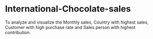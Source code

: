 # International-Chocolate-sales
To analyze and visualize the Monthly sales, Country with highest sales, Customer with high purchase rate and Sales person with highest contribution.
